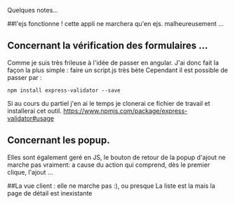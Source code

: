 Quelques notes...

##l'ejs fonctionne !
cette appli ne marchera qu'en ejs. malheureusement ...

## Concernant la vérification des formulaires ...
Comme je suis très frileuse à l'idée de passer en angular. J'ai donc fait la façon la plus simple : faire un script.js très bète
Cependant il est possible de passer par :
```
npm install express-validator --save
```

Si au cours du partiel j'en ai le temps je clonerai ce fichier de travail et installerai cet outil.
https://www.npmjs.com/package/express-validator#usage

## Concernant les popup.
Elles sont également geré en JS, le bouton de retour de la popup d'ajout ne marche pas vraiment: a cause du action qui comprend, dès le premier clique, l'ajout ...


##La vue client : elle ne marche pas :), ou presque
La liste est la mais la page de détail est inexistante
